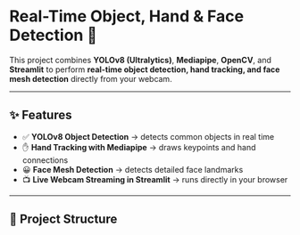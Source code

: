 # Real-Time Object, Hand & Face Detection 🚀

This project combines **YOLOv8 (Ultralytics)**, **Mediapipe**, **OpenCV**, and **Streamlit** to perform **real-time object detection, hand tracking, and face mesh detection** directly from your webcam.

---

## ✨ Features
- ✅ **YOLOv8 Object Detection** → detects common objects in real time  
- ✋ **Hand Tracking with Mediapipe** → draws keypoints and hand connections  
- 😀 **Face Mesh Detection** → detects detailed face landmarks  
- 📺 **Live Webcam Streaming in Streamlit** → runs directly in your browser  

---

## 📂 Project Structure
